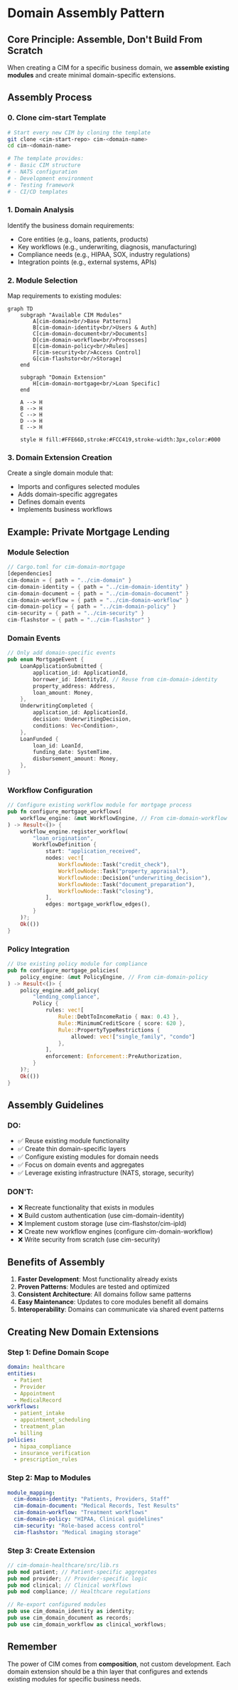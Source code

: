 # Domain Assembly Pattern

## Core Principle: Assemble, Don't Build From Scratch

When creating a CIM for a specific business domain, we **assemble existing modules** and create minimal domain-specific extensions.

## Assembly Process

### 0. Clone cim-start Template
```bash
# Start every new CIM by cloning the template
git clone <cim-start-repo> cim-<domain-name>
cd cim-<domain-name>

# The template provides:
# - Basic CIM structure
# - NATS configuration
# - Development environment
# - Testing framework
# - CI/CD templates
```

### 1. Domain Analysis
Identify the business domain requirements:
- Core entities (e.g., loans, patients, products)
- Key workflows (e.g., underwriting, diagnosis, manufacturing)
- Compliance needs (e.g., HIPAA, SOX, industry regulations)
- Integration points (e.g., external systems, APIs)

### 2. Module Selection
Map requirements to existing modules:

```mermaid
graph TD
    subgraph "Available CIM Modules"
        A[cim-domain<br/>Base Patterns]
        B[cim-domain-identity<br/>Users & Auth]
        C[cim-domain-document<br/>Documents]
        D[cim-domain-workflow<br/>Processes]
        E[cim-domain-policy<br/>Rules]
        F[cim-security<br/>Access Control]
        G[cim-flashstor<br/>Storage]
    end
    
    subgraph "Domain Extension"
        H[cim-domain-mortgage<br/>Loan Specific]
    end
    
    A --> H
    B --> H
    C --> H
    D --> H
    E --> H
    
    style H fill:#FFE66D,stroke:#FCC419,stroke-width:3px,color:#000
```

### 3. Domain Extension Creation

Create a single domain module that:
- Imports and configures selected modules
- Adds domain-specific aggregates
- Defines domain events
- Implements business workflows

## Example: Private Mortgage Lending

### Module Selection
```rust
// Cargo.toml for cim-domain-mortgage
[dependencies]
cim-domain = { path = "../cim-domain" }
cim-domain-identity = { path = "../cim-domain-identity" }
cim-domain-document = { path = "../cim-domain-document" }
cim-domain-workflow = { path = "../cim-domain-workflow" }
cim-domain-policy = { path = "../cim-domain-policy" }
cim-security = { path = "../cim-security" }
cim-flashstor = { path = "../cim-flashstor" }
```

### Domain Events
```rust
// Only add domain-specific events
pub enum MortgageEvent {
    LoanApplicationSubmitted {
        application_id: ApplicationId,
        borrower_id: IdentityId, // Reuse from cim-domain-identity
        property_address: Address,
        loan_amount: Money,
    },
    UnderwritingCompleted {
        application_id: ApplicationId,
        decision: UnderwritingDecision,
        conditions: Vec<Condition>,
    },
    LoanFunded {
        loan_id: LoanId,
        funding_date: SystemTime,
        disbursement_amount: Money,
    },
}
```

### Workflow Configuration
```rust
// Configure existing workflow module for mortgage process
pub fn configure_mortgage_workflows(
    workflow_engine: &mut WorkflowEngine, // From cim-domain-workflow
) -> Result<()> {
    workflow_engine.register_workflow(
        "loan_origination",
        WorkflowDefinition {
            start: "application_received",
            nodes: vec![
                WorkflowNode::Task("credit_check"),
                WorkflowNode::Task("property_appraisal"),
                WorkflowNode::Decision("underwriting_decision"),
                WorkflowNode::Task("document_preparation"),
                WorkflowNode::Task("closing"),
            ],
            edges: mortgage_workflow_edges(),
        }
    )?;
    Ok(())
}
```

### Policy Integration
```rust
// Use existing policy module for compliance
pub fn configure_mortgage_policies(
    policy_engine: &mut PolicyEngine, // From cim-domain-policy
) -> Result<()> {
    policy_engine.add_policy(
        "lending_compliance",
        Policy {
            rules: vec![
                Rule::DebtToIncomeRatio { max: 0.43 },
                Rule::MinimumCreditScore { score: 620 },
                Rule::PropertyTypeRestrictions { 
                    allowed: vec!["single_family", "condo"] 
                },
            ],
            enforcement: Enforcement::PreAuthorization,
        }
    )?;
    Ok(())
}
```

## Assembly Guidelines

### DO:
- ✅ Reuse existing module functionality
- ✅ Create thin domain-specific layers
- ✅ Configure existing modules for domain needs
- ✅ Focus on domain events and aggregates
- ✅ Leverage existing infrastructure (NATS, storage, security)

### DON'T:
- ❌ Recreate functionality that exists in modules
- ❌ Build custom authentication (use cim-domain-identity)
- ❌ Implement custom storage (use cim-flashstor/cim-ipld)
- ❌ Create new workflow engines (configure cim-domain-workflow)
- ❌ Write security from scratch (use cim-security)

## Benefits of Assembly

1. **Faster Development**: Most functionality already exists
2. **Proven Patterns**: Modules are tested and optimized
3. **Consistent Architecture**: All domains follow same patterns
4. **Easy Maintenance**: Updates to core modules benefit all domains
5. **Interoperability**: Domains can communicate via shared event patterns

## Creating New Domain Extensions

### Step 1: Define Domain Scope
```yaml
domain: healthcare
entities:
  - Patient
  - Provider
  - Appointment
  - MedicalRecord
workflows:
  - patient_intake
  - appointment_scheduling
  - treatment_plan
  - billing
policies:
  - hipaa_compliance
  - insurance_verification
  - prescription_rules
```

### Step 2: Map to Modules
```yaml
module_mapping:
  cim-domain-identity: "Patients, Providers, Staff"
  cim-domain-document: "Medical Records, Test Results"
  cim-domain-workflow: "Treatment workflows"
  cim-domain-policy: "HIPAA, Clinical guidelines"
  cim-security: "Role-based access control"
  cim-flashstor: "Medical imaging storage"
```

### Step 3: Create Extension
```rust
// cim-domain-healthcare/src/lib.rs
pub mod patient; // Patient-specific aggregates
pub mod provider; // Provider-specific logic
pub mod clinical; // Clinical workflows
pub mod compliance; // Healthcare regulations

// Re-export configured modules
pub use cim_domain_identity as identity;
pub use cim_domain_document as records;
pub use cim_domain_workflow as clinical_workflows;
```

## Remember

The power of CIM comes from **composition**, not custom development. Each domain extension should be a thin layer that configures and extends existing modules for specific business needs.